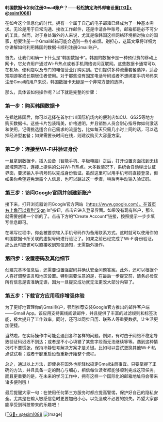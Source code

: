 **韩国数据卡如何注册Gmail账户？——轻松搞定海外邮箱设置[[TG💪+ @esim1088](https://t.me/s/esim1088)]**

在如今这个信息化的时代，拥有一个属于自己的电子邮箱已经成为了一种基本需求。无论是用于日常沟通、接收工作邮件，还是申请各种账号，邮箱都是必不可少的工具。然而，对于身处海外的人来说，尤其是像韩国这样网络环境相对独立的国家，想要注册一个Gmail邮箱可能会遇到一些小麻烦。别担心，这篇文章将详细为你讲解如何利用韩国的数据卡顺利注册Gmail账户。

首先，让我们明确一下什么是“韩国数据卡”。韩国的数据卡是一种预付费的移动上网卡，它允许用户通过Wi-Fi热点或者手机网络访问互联网。这些数据卡通常可以在机场、便利店以及专门的电信营业厅购买到。它们提供多种流量套餐选择，适合短期游客或长期居住者使用。对于那些没有固定电话号码或者不想绑定手机号码来注册Gmail的用户来说，韩国数据卡无疑是一个非常方便的选择。

那么，具体该如何操作呢？以下就是完整的步骤：

### 第一步：购买韩国数据卡
在抵达韩国后，你可以选择在首尔仁川国际机场内的便利店如CU、GS25等地方购买数据卡。这些卡片包装精美，价格透明，并且销售人员会耐心指导你如何激活和使用。记得挑选适合自己需求的流量包，比如每天只需几小时上网的话，可以选择经济型套餐；如果需要长时间在线，则建议购买大容量方案。

### 第二步：连接至Wi-Fi并验证身份
一旦拿到数据卡，插入设备（智能手机、平板电脑）之后，打开设置页面找到无线局域网选项，连接上提供的公共Wi-Fi热点。大多数情况下，系统会自动弹出认证界面，要求输入手机号码以完成身份验证。虽然这里可以用手机号码直接登录，但如果你希望避免泄露个人信息，也可以跳过这一步骤，稍后再手动输入验证码。

### 第三步：访问Google官网并创建新账户
接下来，打开浏览器访问Google官方网站（https://www.google.com）。在首页右上角可以看到“Sign In”按钮，点击它进入登录界面。如果没有现有账户，那么就需要创建一个新的了。点击下方的“Create Account”链接，按照提示一步步填写信息即可。

在填写过程中，你会被要求输入手机号码作为备用联系方式。这时就可以使用你的韩国数据卡所关联的虚拟号码进行验证了。如果之前已经完成了Wi-Fi身份验证，那么此时应该可以直接收到短信通知，无需额外操作。

### 第四步：设置密码及其他细节
创建完基本信息后，还需要设置强密码并确认安全问题答案。此外，还可以根据个人喜好调整语言和地区设置。特别需要注意的是，在最后一步提交前，请务必检查所有信息是否准确无误，因为一旦提交成功就无法更改大部分内容了。

### 第五步：下载官方应用程序增强体验
为了更好地管理你的Gmail账户，强烈推荐安装Google官方推出的邮件客户端——Gmail App。该应用支持离线阅读邮件，并且提供了丰富的过滤规则和标签功能，极大提升了工作效率。同时，还可以同步日历、联系人等重要数据，让生活更加便捷。

当然啦，在实际操作中可能会遇到各种各样的问题。例如，有时由于网络不稳定导致验证码迟迟不到达；或者是不小心填错了某些字段而无法继续等等。遇到这种情况时不要慌张，保持冷静思考解决方案才是关键。比如可以尝试更换其他Wi-Fi热点试试看；或者干脆重启设备重新开始整个流程。

总之，通过以上方法，即使身在国外也能轻松搞定Gmail注册事宜。只要掌握了正确的方法，并且具备一定的耐心与细心，相信每位读者都能够顺利完成这项任务。而且更重要的是，在未来的学习工作中，拥有这样一个国际化的邮箱地址将会带来诸多便利哦！

最后提醒大家一句：在使用任何第三方服务时都应提高警惕，保护好自己的隐私安全。尤其是在输入敏感信息时更要加倍小心，以免造成不必要的损失。希望大家都能享受到科技带来的乐趣吧！

[[TG💪+ @esim1088](https://t.me/s/esim1088) ![Image](https://i.postimg.cc/4NQfJmqS/Snipaste-2025-05-13-00-14-12.png)]